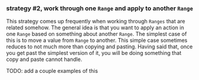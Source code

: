 ### strategy #2, work through one `Range` and apply to another `Range`

This strategy comes up frequently when working through `Ranges` that are related somehow.  The general idea is that you want to apply an action in one `Range` based on something about another `Range`.  The simplest case of this is to move a value from `Range` to another.  This simple case sometimes reduces to not much more than copying and pasting.  Having said that, once you get past the simplest version of it, you will be doing something that copy and paste cannot handle.

TODO: add a couple examples of this

